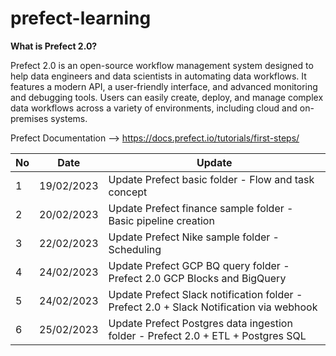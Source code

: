 # prefect-learning

**What is Prefect 2.0?**

Prefect 2.0 is an open-source workflow management system designed to help data engineers and data scientists in automating data workflows. It features a modern API, a user-friendly interface, and advanced monitoring and debugging tools. Users can easily create, deploy, and manage complex data workflows across a variety of environments, including cloud and on-premises systems.

Prefect Documentation --> https://docs.prefect.io/tutorials/first-steps/

No | Date | Update
--- | --- | --- 
1 | 19/02/2023 | Update Prefect basic folder - Flow and task concept
2 | 20/02/2023 | Update Prefect finance sample folder - Basic pipeline creation
3 | 22/02/2023 | Update Prefect Nike sample folder - Scheduling
4 | 24/02/2023 | Update Prefect GCP BQ query folder - Prefect 2.0 GCP Blocks and BigQuery 
5 | 24/02/2023 | Update Prefect Slack notification folder - Prefect 2.0 + Slack Notification via webhook
6 | 25/02/2023 | Update Prefect Postgres data ingestion folder - Prefect 2.0 + ETL + Postgres SQL



